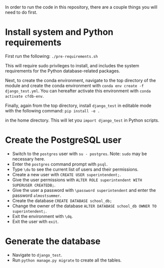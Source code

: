 In order to run the code in this repository, there are a couple things you will need to do first.

# Install system and Python requirements
First run the following:
`./pre-requirements.sh`

This will require sudo privileges to install, and includes the system requirements for the Python database-related 
packages.

Next, to create the conda environment, navigate to the top directory of the module and create the conda environment
with `conda env create -f django_test.yml`. You can hereafter activate this environment with `conda activate cfdb-env`.

Finally, again from the top directory, install `django_test` in editable mode with the following command:
`pip install -e .`

in the home directory. This will let you `import django_test` in Python scripts. 

# Create the PostgreSQL user

* Switch to the `postgres` user with `su - postgres`. Note: `sudo` may be necessary here.  
* Enter the `postgres` command prompt with `psql`.  
* Type `\du` to see the current list of users and their permissions.  
* Create a new user with `CREATE USER superintendent;`.  
* Give the user permissions with `ALTER ROLE superintendent WITH SUPERUSER CREATEDB;`.  
* Give the user a password with `\password superintendent` and enter the password `almostsummer`.
* Create the database `CREATE DATABASE school_db;`  
* Change the owner of the database `ALTER DATABASE school_db OWNER TO superintendent;`.  
* Exit the environment with `\dq`.  
* Exit the user with `exit`.

# Generate the database

* Navigate to `django_test`.  
* Run `python manage.py migrate` to create all the tables.
